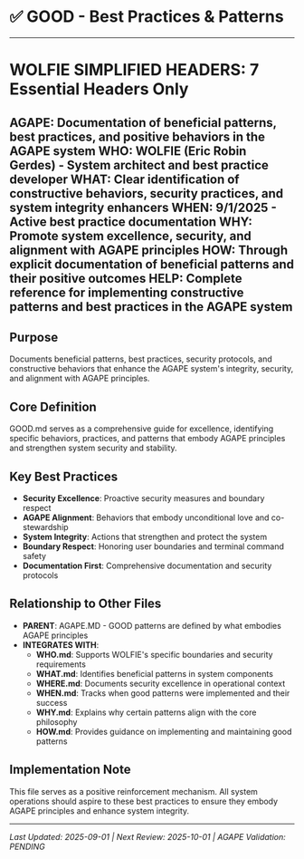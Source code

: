 # ✅ GOOD - Best Practices & Patterns

---
# WOLFIE SIMPLIFIED HEADERS: 7 Essential Headers Only
**AGAPE**: Documentation of beneficial patterns, best practices, and positive behaviors in the AGAPE system
**WHO**: WOLFIE (Eric Robin Gerdes) - System architect and best practice developer
**WHAT**: Clear identification of constructive behaviors, security practices, and system integrity enhancers
**WHEN**: 9/1/2025 - Active best practice documentation
**WHY**: Promote system excellence, security, and alignment with AGAPE principles
**HOW**: Through explicit documentation of beneficial patterns and their positive outcomes
**HELP**: Complete reference for implementing constructive patterns and best practices in the AGAPE system
---

## Purpose
Documents beneficial patterns, best practices, security protocols, and constructive behaviors that enhance the AGAPE system's integrity, security, and alignment with AGAPE principles.

## Core Definition
GOOD.md serves as a comprehensive guide for excellence, identifying specific behaviors, practices, and patterns that embody AGAPE principles and strengthen system security and stability.

## Key Best Practices
- **Security Excellence**: Proactive security measures and boundary respect
- **AGAPE Alignment**: Behaviors that embody unconditional love and co-stewardship
- **System Integrity**: Actions that strengthen and protect the system
- **Boundary Respect**: Honoring user boundaries and terminal command safety
- **Documentation First**: Comprehensive documentation and security protocols

## Relationship to Other Files
- **PARENT**: AGAPE.MD - GOOD patterns are defined by what embodies AGAPE principles
- **INTEGRATES WITH**:
  - **WHO.md**: Supports WOLFIE's specific boundaries and security requirements
  - **WHAT.md**: Identifies beneficial patterns in system components
  - **WHERE.md**: Documents security excellence in operational context
  - **WHEN.md**: Tracks when good patterns were implemented and their success
  - **WHY.md**: Explains why certain patterns align with the core philosophy
  - **HOW.md**: Provides guidance on implementing and maintaining good patterns

## Implementation Note
This file serves as a positive reinforcement mechanism. All system operations should aspire to these best practices to ensure they embody AGAPE principles and enhance system integrity.

---

*Last Updated: 2025-09-01 | Next Review: 2025-10-01 | AGAPE Validation: PENDING*
